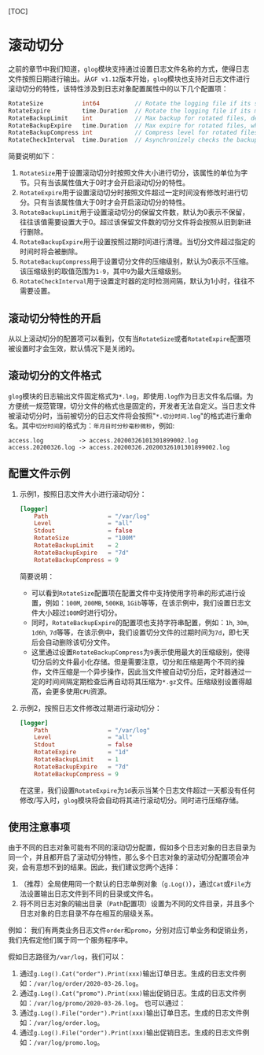 [TOC]

# 滚动切分

之前的章节中我们知道，`glog`模块支持通过设置日志文件名称的方式，使得日志文件按照日期进行输出。从`GF v1.12`版本开始，`glog`模块也支持对日志文件进行滚动切分的特性，该特性涉及到日志对象配置属性中的以下几个配置项：
```go
RotateSize           int64          // Rotate the logging file if its size > 0 in bytes.
RotateExpire         time.Duration  // Rotate the logging file if its mtime exceeds this duration.
RotateBackupLimit    int            // Max backup for rotated files, default is 0, means no backups.
RotateBackupExpire   time.Duration  // Max expire for rotated files, which is 0 in default, means no expiration.
RotateBackupCompress int            // Compress level for rotated files using gzip algorithm. It's 0 in default, means no compression.
RotateCheckInterval  time.Duration  // Asynchronizely checks the backups and expiration at intervals. It's 1 hour in default.
```
简要说明如下：
1. `RotateSize`用于设置滚动切分时按照文件大小进行切分，该属性的单位为字节。只有当该属性值大于0时才会开启滚动切分的特性。
1. `RotateExpire`用于设置滚动切分时按照文件超过一定时间没有修改时进行切分。只有当该属性值大于0时才会开启滚动切分的特性。
1. `RotateBackupLimit`用于设置滚动切分的保留文件数，默认为0表示不保留，往往该值需要设置大于0。超过该保留文件数的切分文件将会按照从旧到新进行删除。
1. `RotateBackupExpire`用于设置按照过期时间进行清理。当切分文件超过指定的时间时将会被删除。
1. `RotateBackupCompress`用于设置切分文件的压缩级别，默认为0表示不压缩。该压缩级别的取值范围为`1-9`，其中`9`为最大压缩级别。
1. `RotateCheckInterval`用于设置定时器的定时检测间隔，默认为1小时，往往不需要设置。


## 滚动切分特性的开启

从以上滚动切分的配置项可以看到，仅有当`RotateSize`或者`RotateExpire`配置项被设置时才会生效，默认情况下是关闭的。

## 滚动切分的文件格式

`glog`模块的日志输出文件固定格式为`*.log`，即使用`.log`作为日志文件名后缀。为方便统一规范管理，切分文件的格式也是固定的，开发者无法自定义。当日志文件被滚动切分时，当前被切分的日志文件将会按照"`*.切分时间.log`"的格式进行重命名。其中`切分时间`的格式为：`年月日时分秒毫秒微秒`，例如:
```
access.log          -> access.20200326101301899002.log
access.20200326.log -> access.20200326.20200326101301899002.log
```

## 配置文件示例


1. 示例1，按照日志文件大小进行滚动切分：
    ```toml
    [logger]
        Path                 = "/var/log"
        Level                = "all"
        Stdout               = false
        RotateSize           = "100M"
        RotateBackupLimit    = 2
        RotateBackupExpire   = "7d"
        RotateBackupCompress = 9
    ```
    简要说明：
    - 可以看到`RotateSize`配置项在配置文件中支持使用字符串的形式进行设置，例如：`100M`, `200MB`, `500KB`, `1Gib`等等，在该示例中，我们设置日志文件大小超过`100M`时进行切分。
    - 同时，`RotateBackupExpire`的配置项也支持字符串配置，例如：`1h`, `30m`, `1d6h`, `7d`等等，在该示例中，我们设置切分文件的过期时间为`7d`，即七天后会自动删除该切分文件。
    - 这里通过设置`RotateBackupCompress`为`9`表示使用最大的压缩级别，使得切分后的文件最小化存储。但是需要注意，切分和压缩是两个不同的操作，文件压缩是一个异步操作，因此当文件被自动切分后，定时器通过一定的时间间隔定期检查后再自动将其压缩为`*.gz`文件。压缩级别设置得越高，会更多使用`CPU`资源。

1. 示例2，按照日志文件修改过期进行滚动切分：
    ```toml
    [logger]
        Path                 = "/var/log"
        Level                = "all"
        Stdout               = false
        RotateExpire         = "1d"
        RotateBackupLimit    = 1
        RotateBackupExpire   = "7d"
        RotateBackupCompress = 9
    ```
    在这里，我们设置`RotateExpire`为`1d`表示当某个日志文件超过一天都没有任何修改/写入时，`glog`模块将会自动将其进行滚动切分。同时进行压缩存储。


## 使用注意事项

由于不同的日志对象可能有不同的滚动切分配置，假如多个日志对象的日志目录为同一个，并且都开启了滚动切分特性，那么多个日志对象的滚动切分配置项会冲突，会有意想不到的结果。因此，我们建议您两个选择：
1. （推荐）全局使用同一个默认的日志单例对象（`g.Log()`），通过`Cat`或`File`方法设置输出日志文件到不同的目录或文件名。
1. 将不同日志对象的输出目录（`Path`配置项）设置为不同的文件目录，并且多个日志对象的日志目录不存在相互的层级关系。

例如：
我们有两类业务日志文件`order`和`promo`，分别对应订单业务和促销业务，我们先假定他们属于同一个服务程序中。

假如日志路径为`/var/log`，我们可以：
1. 通过`g.Log().Cat("order").Print(xxx)`输出订单日志。生成的日志文件例如：`/var/log/order/2020-03-26.log`。
1. 通过`g.Log().Cat("promo").Print(xxx)`输出促销日志。生成的日志文件例如：`/var/log/promo/2020-03-26.log`。
也可以通过：
1. 通过`g.Log().File("order").Print(xxx)`输出订单日志。生成的日志文件例如：`/var/log/order.log`。
1. 通过`g.Log().File("order").Print(xxx)`输出促销日志。生成的日志文件例如：`/var/log/promo.log`。







